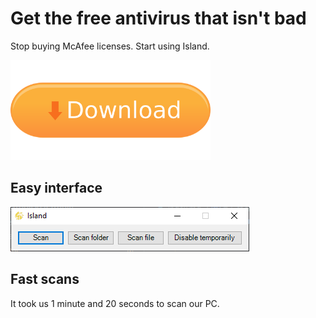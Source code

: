 # Get the free antivirus that isn't bad

Stop buying McAfee licenses. Start using Island.

<img src="download.png" class="download" width="320px">
<script src="downloadbutton.js"></script>

## Easy interface

![Beautiful interface](interface.png)

## Fast scans

It took us 1 minute and 20 seconds to scan our PC.

